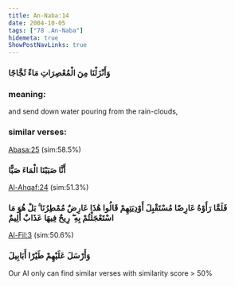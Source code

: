 ```yaml
---
title: An-Naba:14
date: 2004-10-05
tags: ["78 .An-Naba"]
hidemeta: true 
ShowPostNavLinks: true 
---
```

### وَأَنْزَلْنَا مِنَ الْمُعْصِرَاتِ مَاءً ثَجَّاجًا
### meaning: 
and send down water pouring from the rain-clouds,
### similar verses: 

[Abasa:25](/80/25) (sim:58.5%)

### أَنَّا صَبَبْنَا الْمَاءَ صَبًّا

[Al-Ahqaf:24](/46/24) (sim:51.3%)

### فَلَمَّا رَأَوْهُ عَارِضًا مُسْتَقْبِلَ أَوْدِيَتِهِمْ قَالُوا هَٰذَا عَارِضٌ مُمْطِرُنَا ۚ بَلْ هُوَ مَا اسْتَعْجَلْتُمْ بِهِ ۖ رِيحٌ فِيهَا عَذَابٌ أَلِيمٌ

[Al-Fil:3](/105/3) (sim:50.6%)

### وَأَرْسَلَ عَلَيْهِمْ طَيْرًا أَبَابِيلَ

Our AI only can find similar verses with similarity score > 50% 

